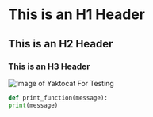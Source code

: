 # This is an H1 Header
## This is an H2 Header
### This is an H3 Header
![Image of Yaktocat For Testing](https://octodex.github.com/images/yaktocat.png)
``` python
def print_function(message):
print(message)
```
